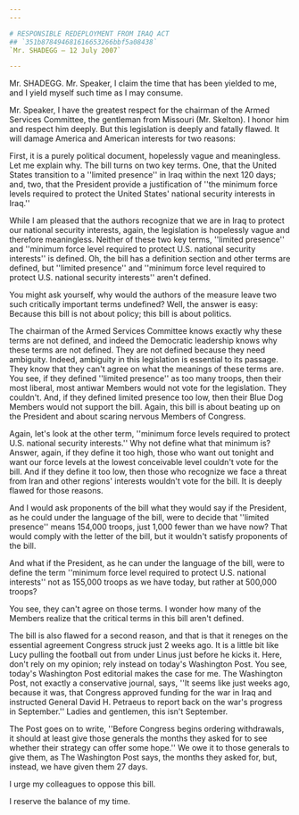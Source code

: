 ```yaml
---
---

# RESPONSIBLE REDEPLOYMENT FROM IRAQ ACT
## `351b878494681616653266bbf5a08438`
`Mr. SHADEGG — 12 July 2007`

---
```



Mr. SHADEGG. Mr. Speaker, I claim the time that has been yielded to 
me, and I yield myself such time as I may consume.



Mr. Speaker, I have the greatest respect for the chairman of the 
Armed Services Committee, the gentleman from Missouri (Mr. Skelton). I 
honor him and respect him deeply. But this legislation is deeply and 
fatally flawed. It will damage America and American interests for two 
reasons:

First, it is a purely political document, hopelessly vague and 
meaningless. Let me explain why. The bill turns on two key terms. One, 
that the United States transition to a ''limited presence'' in Iraq 
within the next 120 days; and, two, that the President provide a 
justification of ''the minimum force levels required to protect the 
United States' national security interests in Iraq.''

While I am pleased that the authors recognize that we are in Iraq to 
protect our national security interests, again, the legislation is 
hopelessly vague and therefore meaningless. Neither of these two key 
terms, ''limited presence'' and ''minimum force level required to 
protect U.S. national security interests'' is defined. Oh, the bill has 
a definition section and other terms are defined, but ''limited 
presence'' and ''minimum force level required to protect U.S. national 
security interests'' aren't defined.

You might ask yourself, why would the authors of the measure leave 
two such critically important terms undefined? Well, the answer is 
easy: Because this bill is not about policy; this bill is about 
politics.

The chairman of the Armed Services Committee knows exactly why these 
terms are not defined, and indeed the Democratic leadership knows why 
these terms are not defined. They are not defined because they need 
ambiguity. Indeed, ambiguity in this legislation is essential to its 
passage. They know that they can't agree on what the meanings of these 
terms are. You see, if they defined ''limited presence'' as too many 
troops, then their most liberal, most antiwar Members would not vote 
for the legislation. They couldn't. And, if they defined limited 
presence too low, then their Blue Dog Members would not support the 
bill. Again, this bill is about beating up on the President and about 
scaring nervous Members of Congress.

Again, let's look at the other term, ''minimum force levels required 
to protect U.S. national security interests.'' Why not define what that 
minimum is? Answer, again, if they define it too high, those who want 
out tonight and want our force levels at the lowest conceivable level 
couldn't vote for the bill. And if they define it too low, then those 
who recognize we face a threat from Iran and other regions' interests 
wouldn't vote for the bill. It is deeply flawed for those reasons.

And I would ask proponents of the bill what they would say if the 
President, as he could under the language of the bill, were to decide 
that ''limited presence'' means 154,000 troops, just 1,000 fewer than 
we have now? That would comply with the letter of the bill, but it 
wouldn't satisfy proponents of the bill.

And what if the President, as he can under the language of the bill, 
were to define the term ''minimum force level required to protect U.S. 
national interests'' not as 155,000 troops as we have today, but rather 
at 500,000 troops?

You see, they can't agree on those terms. I wonder how many of the 
Members realize that the critical terms in this bill aren't defined.

The bill is also flawed for a second reason, and that is that it 
reneges on the essential agreement Congress struck just 2 weeks ago. It 
is a little bit like Lucy pulling the football out from under Linus 
just before he kicks it. Here, don't rely on my opinion; rely instead 
on today's Washington Post. You see, today's Washington Post editorial 
makes the case for me. The Washington Post, not exactly a conservative 
journal, says, ''It seems like just weeks ago, because it was, that 
Congress approved funding for the war in Iraq and instructed General 
David H. Petraeus to report back on the war's progress in September.'' 
Ladies and gentlemen, this isn't September.

The Post goes on to write, ''Before Congress begins ordering 
withdrawals, it should at least give those generals the months they 
asked for to see whether their strategy can offer some hope.'' We owe 
it to those generals to give them, as The Washington Post says, the 
months they asked for, but, instead, we have given them 27 days.

I urge my colleagues to oppose this bill.

I reserve the balance of my time.